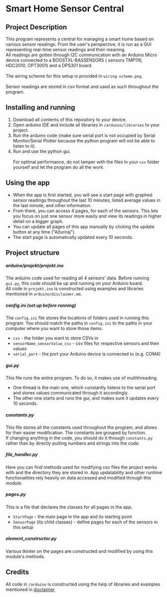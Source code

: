 # Smart Home Sensor Central

## Project Description

This program represents a central for managing a smart home based on various sensor readings. From the user's
perspective, it is run as a GUI representing real-time sensor readings and their meaning. \
All readings are gotten through I2C communication with an Arduino Micro device connected to a BOOSTXL-BASSENSORS (
sensors TMP116, HDC2010, OPT3001) and a DPS301 board.  \
\
The wiring scheme for this setup is provided in `wiring-scheme.png`.\
\
Sensor readings are stored in csv format and used as such throughout the program.

## Installing and running

1. Download all contents of this repository to your device.
2. Open arduino IDE and include all libraries in `/arduino/libraries` to your project.
3. Run the arduino code (make sure serial port is not occupied by Serial Monitor/Serial Plotter because the python
   program will not be able to listen to it).
4. Run and use the python gui. \
   \
   For optimal performance, do not tamper with the files in your `csv` folder yourself and let the program do all the
   work.

## Using the app

* When the app is first started, you will see a start page with graphed sensor readings throughout the last 10 minutes,
  listed average values in the last minute, and other information.
* From there, you can access 4 pages, for each of the sensors. This lets you focus on just one sensor more easily and
  view its readings in higher detail on a bigger graph.
* You can update all pages of this app manually by clicking the update button at any time ("Ažuriraj").
* The start page is automatically updated every 10 seconds.

## Project structure

##### arduino/projekt/projekt.ino

The arduino code used for reading all 4 sensors' data. Before running `gui.py`, this code should be up and running on
your Arduino board. \
All code in `projekt.ino` is constructed using examples and libraries mentioned in
`arduino/disclaimer.md`.

##### config.ini *(set up before running)*

The `config.ini` file stores the locations of folders used in running this program. You should match the paths
in `config.ini` to the paths in your computer where you want to store those items.

* `csv` - the folder you want to store CSVs in
* `sensorName_sensorValue_csv` - csv files for respective sensors and their values
* `serial_port` - the port your Arduino device is connected to (e.g. COM4)

##### gui.py

This file runs the entire program. To do so, it makes use of multithreading.

* One thread is the main one, which constantly listens to the serial port and stores values communicated through it
  accordingly.
* The other one starts and runs the gui, and makes sure it updates every 10 seconds.

##### constants.py

This file stores all the constants used throughout the program, and allows for their easier modification. The constants
are grouped by function.\
If changing anything in the code, you should do it through `constants.py`
rather than by directly putting numbers and strings into the code.

##### file_handler.py

Here you can find methods used for modifying csv files the project works with and the directory they are stored in. App
updatability and other runtime functionalities rely heavily on data accessed and modified through this module.

##### pages.py

This is a file that declares the classes for all pages in the app.

* `StartPage` - the main page in the app and its starting point
* `SensorPage` (its child classes) - define pages for each of the sensors in this setup

##### element_constructor.py

Various tkinter on the pages are constructed and modified by using this module's methods.

## Credits

All code in `/arduino` is constructed using the help of libraries and examples mentioned
in [disclaimer](/arduino/disclaimer.md).